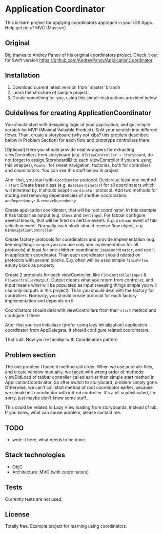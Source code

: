 # Application Coordinator

This is learn project for applying coordinators approach in your iOS Apps. Help get rid of MVC (Massive)

## Original

Big thanks to Andrey Panov of his original coordinators project. Check it out for Swift version
https://github.com/AndreyPanov/ApplicationCoordinator

## Installation

1. Download current latest version from 'master' branch
2. Learn the structure of sample project. 
3. Create something for you, using this simple instructions provided below

## Guidelines for creating ApplicationCoordinator

You should start with designing logic of your application, and get simple scratch for MVP (Minimal Valuable Product). Split your scratch into different flows. Than, create a storyboard (why not xibs? this problem described below in Problem Section) for each flow and prototype controllers there

[Optional] Here you should provide neat wrappers for extracting viewControllers from storyboard (e.g. `UIViewController + Storyboard`, do not forget to assign StoryboardID to each ViewController if you are using this wrapper), `Router` for sweet navigation, factories, both for controllers and coordinators. You can see this stuff below in project

After that, you start with `Coordinator` protocol. Declare at least one method - `start`
Create base class (e.g. `BaseCoordinator`) for all coordinators which will inherited by. It should adopt `Coordinator` protocol. Add two methods for storing and removing dependencies of another coordinators: `addDependency:` & `removeDependency:`

Create application coordinator, that will be root coordinator. In this example it has tabbar as output (e.g. `Items` and `Settings`). For tabbar configure several blocks, that will be fired on certain events. E.g. `didLoad` event of tab selection event. Normally each block should receive flow object, e.g. `UINavigationController`
	
Create factory protocols for coordinators and provide implementation (e.g. keeping things simple you can use only one implementation for all protocols) at least for one children coordinator `ItemCoordinator`, and use it in application coordinator. Than each coordinator should related on protocols with several blocks. E.g. often will be used simple `finishFlow` empty block as property

Create 2 protocols for each viewController, like `FlowControllerInput` & `FlowControllerOutput`. Output means what you return from controller, and input means what will be populated as input (keeping things simple you will use only outputs in this project). Than you should deal with the factory for controllers. Normally, you should create protocol for each factory implementation and depends on it

Coordinators should deal with viewControllers from their `start` method and configure it there

After that you can initialiaze (prefer using lazy initialization) application coordinator from AppDelegate. It should configure related coordinators.

That's all. Now you're familiar with Coordinators pattern

## Problem section

The one problem I faced it method call order. When we use pure xib-files, and create window manually, we faced with wrong order of methods: viewDidLoad of tabbar controller called earlier than simple start method in ApplicationCoordinator. So after switch to storyboard, problem simply gone. Otherwise, we can't call start method of root coordinator earlier, because we should init coordinator with init-ed controller. It's a bit sophisticated, I'm sorry, just maybe don't know some stuff...

This could be related to Lazy View loading from storyboards, instead of nib. If you know, what can cause problem, please contact me.

## TODO

- write it here, what needs to be done.

## Stack technologies

- ObjC 
- Architecture: MVC (with coordinators)

## Tests

Currently tests are not used.

## License

Totally free. Example project for learning using coordinators.

